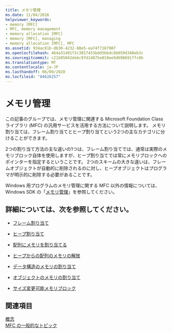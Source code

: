 ```yaml
---
title: メモリ管理
ms.date: 11/04/2016
helpviewer_keywords:
- memory [MFC]
- MFC, memory management
- memory allocation [MFC]
- memory [MFC], managing
- memory allocation [MFC], MFC
ms.assetid: 934ac81b-d630-4232-88e5-ea74f7187987
ms.openlocfilehash: 464a31491f2c3017453bdd5bbdc8b059d348eb3c
ms.sourcegitcommit: c21b05042debc97d14875e019ee9d698691ffc0b
ms.translationtype: MT
ms.contentlocale: ja-JP
ms.lasthandoff: 06/09/2020
ms.locfileid: "84626257"
---
```

# <a name="memory-management"></a>メモリ管理

この記事のグループでは、メモリ管理に関連する Microsoft Foundation Class ライブラリ (MFC) の汎用サービスを活用する方法について説明します。 メモリ割り当ては、フレーム割り当てとヒープ割り当てという2つの主なカテゴリに分けることができます。

2つの割り当て方法の主な違いの1つは、フレーム割り当てでは、通常は実際のメモリブロック自体を使用しますが、ヒープ割り当てでは常にメモリブロックへのポインターを指定するということです。 2つのスキームの大きな違いは、フレームオブジェクトが自動的に削除されるのに対し、ヒープオブジェクトはプログラマが明示的に削除する必要があることです。

Windows 用プログラムのメモリ管理に関する MFC 以外の情報については、Windows SDK の「[メモリ管理](/windows/win32/memory/memory-management)」を参照してください。

## <a name="what-do-you-want-to-know-more-about"></a>詳細については、次を参照してください。

- [フレーム割り当て](memory-management-frame-allocation.md)

- [ヒープ割り当て](memory-management-heap-allocation.md)

- [配列にメモリを割り当てる](memory-management-examples.md)

- [ヒープからの配列のメモリの解放](memory-management-examples.md)

- [データ構造のメモリの割り当て](memory-management-examples.md)

- [オブジェクトのメモリの割り当て](memory-management-examples.md)

- [サイズ変更可能メモリブロック](memory-management-resizable-memory-blocks.md)

## <a name="see-also"></a>関連項目

[概念](mfc-concepts.md)<br/>
[MFC の一般的なトピック](general-mfc-topics.md)
